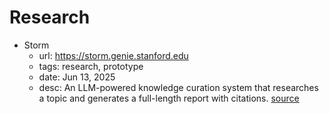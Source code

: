 # Research

- Storm
  - url: https://storm.genie.stanford.edu
  - tags: research, prototype
  - date: Jun 13, 2025
  - desc: An LLM-powered knowledge curation system that researches a topic and generates a full-length report with citations. [source](https://github.com/stanford-oval/storm/)